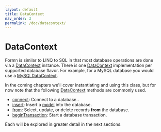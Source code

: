 ```yaml
---
layout: default
title: DataContext
nav_order: 3
permalink: /doc/datacontext/
---
```


# DataContext

Formn is similar to LINQ to SQL in that most database operations are done via a
[DataContext](../../api-doc/latest/classes/datacontext.html) instance.  There
is one [DataContext](../../api-doc/latest/classes/datacontext.html)
implementation per supported database flavor.  For example, for a MySQL
database you would use a
[MySQLDataContext](../../api-doc/latest/classes/mysqldatacontext.html).

In the coming chapters we'll cover instantiating and using this class, but for
now note that the following
[DataContext](../../api-doc/latest/classes/datacontext.html) methods are
commonly used.

* [connect](../../api-doc/latest/classes/datacontext.html#connect): Connect to
  a database..
* [insert](../../api-doc/latest/classes/datacontext.html#insert): Insert a
  [model](../models/) into the database.
* [from](../../api-doc/latest/classes/datacontext.html#from): Select, update,
  or delete records **from** the database.
* [beginTransaction](../../api-doc/latest/classes/datacontext.html#begintransaction):
  Start a database transaction.

Each will be explored in greater detail in the next sections.

